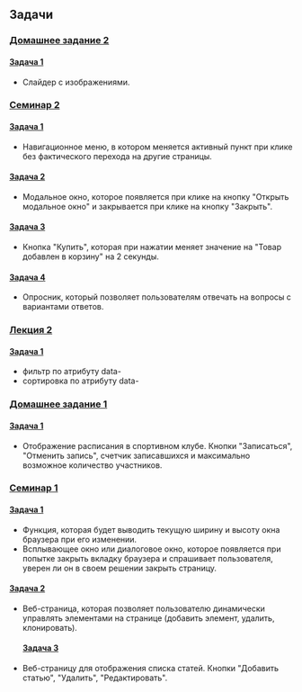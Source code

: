## Задачи

### [Домашнее задание 2](https://github.com/enginoevadiana/geekbrains/tree/main/js-api/homework2-slider)

#### [Задача 1](https://github.com/enginoevadiana/geekbrains/blob/main/js-api/homework2-slider/script.js)
- Слайдер с изображениями.

### [Семинар 2](https://github.com/enginoevadiana/geekbrains/tree/main/js-api/seminar2)

#### [Задача 1](https://github.com/enginoevadiana/geekbrains/blob/main/js-api/seminar2/script1.js)
- Навигационное меню, в котором меняется активный пункт при клике без фактического перехода на другие страницы.

#### [Задача 2](https://github.com/enginoevadiana/geekbrains/blob/main/js-api/seminar2/script2.js)
- Модальное окно, которое появляется при клике на кнопку "Открыть модальное окно" и закрывается при клике на кнопку "Закрыть".

#### [Задача 3](https://github.com/enginoevadiana/geekbrains/blob/main/js-api/seminar2/script3.js)
- Кнопка "Купить", которая при нажатии меняет значение на "Товар добавлен в корзину" на 2 секунды.

#### [Задача 4](https://github.com/enginoevadiana/geekbrains/blob/main/js-api/seminar2/script4.js)
- Опросник, который позволяет пользователям отвечать на вопросы с вариантами ответов.

### [Лекция 2](https://github.com/enginoevadiana/geekbrains/tree/main/js-api/lecture2)

#### [Задача 1](https://github.com/enginoevadiana/geekbrains/blob/main/js-api/lecture2/script.js)
- фильтр по атрибуту data-
- сортировка по атрибуту data-

### [Домашнее задание 1](https://github.com/enginoevadiana/geekbrains/tree/main/js-api/homework1)

#### [Задача 1](https://github.com/enginoevadiana/geekbrains/blob/main/js-api/homework1/script.js)
- Отображение расписания в спортивном клубе. Кнопки "Записаться", "Отменить запись", счетчик записавшихся и максимально возможное количество участников.

### [Семинар 1](https://github.com/enginoevadiana/geekbrains/tree/main/js-api/seminar1)

#### [Задача 1](https://github.com/enginoevadiana/geekbrains/blob/main/js-api/seminar1/script.js)
- Функция, которая будет выводить текущую ширину и высоту окна браузера при его изменении.
- Всплывающее окно или диалоговое окно, которое появляется при попытке закрыть вкладку браузера и спрашивает пользователя, уверен ли он в своем решении закрыть страницу.

#### [Задача 2](https://github.com/enginoevadiana/geekbrains/blob/main/js-api/seminar1/script2.js)
- Веб-страница, которая позволяет пользователю динамически управлять элементами на странице (добавить элемент, удалить, клонировать).

	#### [Задача 3](https://github.com/enginoevadiana/geekbrains/blob/main/js-api/seminar1/script3.js)
- Веб-страницу для отображения списка статей. Кнопки "Добавить статью", "Удалить", "Редактировать".
